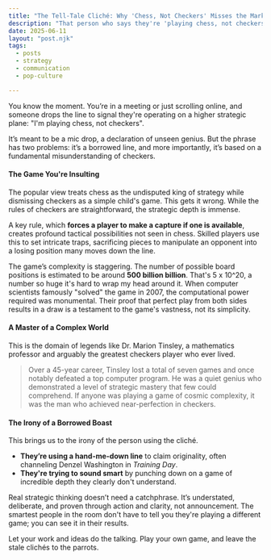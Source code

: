 ```yaml
---
title: "The Tell-Tale Cliché: Why 'Chess, Not Checkers' Misses the Mark"
description: "That person who says they're 'playing chess, not checkers'? They're probably just repeating a line they heard somewhere. Real strategy doesn't need a catchphrase."
date: 2025-06-11
layout: "post.njk"
tags:
  - posts
  - strategy
  - communication
  - pop-culture

---
```


You know the moment. You’re in a meeting or just scrolling online, and someone drops the line to signal they're operating on a higher strategic plane: "I'm playing chess, not checkers".

It’s meant to be a mic drop, a declaration of unseen genius. But the phrase has two problems: it’s a borrowed line, and more importantly, it’s based on a fundamental misunderstanding of checkers.

#### The Game You're Insulting

The popular view treats chess as the undisputed king of strategy while dismissing checkers as a simple child's game. This gets it wrong. While the rules of checkers are straightforward, the strategic depth is immense.

A key rule, which **forces a player to make a capture if one is available**, creates profound tactical possibilities not seen in chess. Skilled players use this to set intricate traps, sacrificing pieces to manipulate an opponent into a losing position many moves down the line.

The game’s complexity is staggering. The number of possible board positions is estimated to be around **500 billion billion**. That's 5 x 10^20, a number so huge it's hard to wrap my head around it. When computer scientists famously "solved" the game in 2007, the computational power required was monumental. Their proof that perfect play from both sides results in a draw is a testament to the game's vastness, not its simplicity.

#### A Master of a Complex World

This is the domain of legends like Dr. Marion Tinsley, a mathematics professor and arguably the greatest checkers player who ever lived.

> Over a 45-year career, Tinsley lost a total of seven games and once notably defeated a top computer program. He was a quiet genius who demonstrated a level of strategic mastery that few could comprehend. If anyone was playing a game of cosmic complexity, it was the man who achieved near-perfection in checkers.

#### The Irony of a Borrowed Boast

This brings us to the irony of the person using the cliché.

* **They’re using a hand-me-down line** to claim originality, often channeling Denzel Washington in *Training Day*.
* **They're trying to sound smart** by punching down on a game of incredible depth they clearly don't understand.

Real strategic thinking doesn’t need a catchphrase. It’s understated, deliberate, and proven through action and clarity, not announcement. The smartest people in the room don't have to tell you they're playing a different game; you can see it in their results.

Let your work and ideas do the talking. Play your own game, and leave the stale clichés to the parrots.
